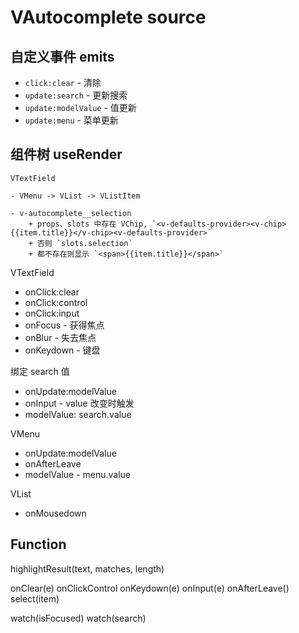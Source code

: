 # VAutocomplete source

## 自定义事件 emits

- `click:clear` - 清除
- `update:search` - 更新搜索
- `update:modelValue` - 值更新
- `update:menu` - 菜单更新


## 组件树 useRender

```
VTextField
 
- VMenu -> VList -> VListItem

- v-autocomplete__selection
	+ props、slots 中存在 VChip, `<v-defaults-provider><v-chip>{{item.title}}</v-chip><v-defaults-provider>`
	+ 否则 `slots.selection`
	+ 都不存在则显示 `<span>{{item.title}}</span>`
```

VTextField


- onClick:clear
- onClick:control
- onClick:input
- onFocus - 获得焦点
- onBlur - 失去焦点
- onKeydown - 键盘

绑定 search 值

- onUpdate:modelValue
- onInput - value 改变时触发
- modelValue: search.value

VMenu

- onUpdate:modelValue
- onAfterLeave
- modelValue - menu.value

VList

- onMousedown

## Function

highlightResult(text, matches, length)

onClear(e)
onClickControl
onKeydown(e)
onInput(e)
onAfterLeave()
select(item)

watch(isFocused)
watch(search)